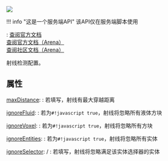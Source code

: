 <a href="https://github.com/qndm"><img src="https://img.shields.io/badge/%E8%B4%A1%E7%8C%AE%E8%80%85-qndm-blue"></img></a>

!!! info "这是一个服务端API"
    该API仅在服务端脚本使用

:   [查阅官方文档](https://box3.yuque.com/org-wiki-box3-ev7rl4/guide/mayzr5rpokb4zhgt)  
    [查阅官方文档（Arena）](https://box3.yuque.com/staff-khn556/wupvz3/zi57zw8to9oze8u3)  
    [查阅社区文档（Arena）](https://www.yuque.com/box3lab/api/ur5fw9xs38ztuvck#Oby5f)

射线检测配置。

## 属性
[maxDistance](property): [](number)
:   若填写，射线有最大穿越距离

[ignoreFluid](property): [](boolean)
:   若为`#!javascript true`，射线将忽略所有液体方块

[ignoreVoxel](property): [](boolean)
:   若为`#!javascript true`，射线将忽略所有方块

[ignoreEntities](property): [](boolean)
:   若为`#!javascript true`，射线将忽略所有实体

[ignoreSelector](hiddenProperty): [](Box3SelectorString) / [](GameSelectorString)
:   若填写，射线将忽略满足该实体选择器的实体
